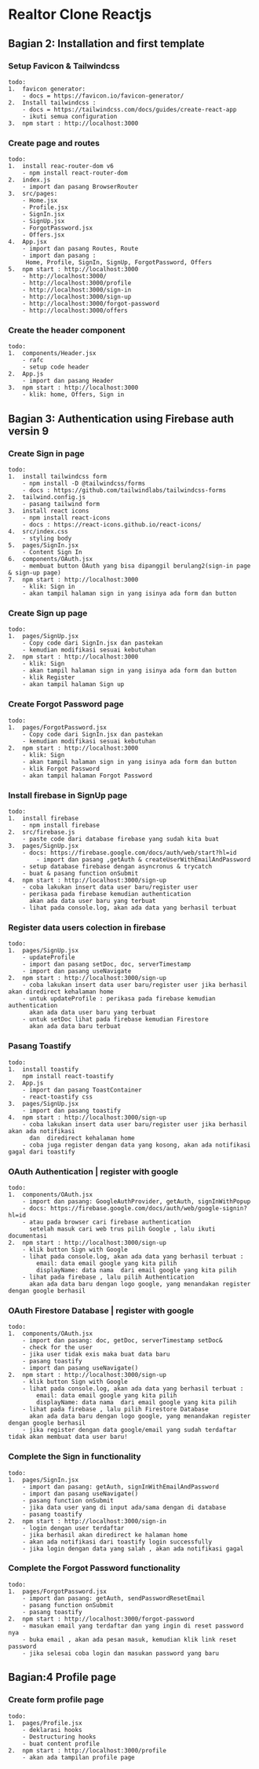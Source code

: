 # Realtor Clone Reactjs

## Bagian 2: Installation and first template

### Setup Favicon & Tailwindcss

    todo:
    1.  favicon generator:
        - docs = https://favicon.io/favicon-generator/
    2.  Install tailwindcss :
        - docs = https://tailwindcss.com/docs/guides/create-react-app
        - ikuti semua configuration
    3.  npm start : http://localhost:3000

### Create page and routes

    todo:
    1.  install reac-router-dom v6
        - npm install react-router-dom
    2.  index.js
        - import dan pasang BrowserRouter
    3.  src/pages:
        - Home.jsx
        - Profile.jsx
        - SignIn.jsx
        - SignUp.jsx
        - ForgotPassword.jsx
        - Offers.jsx
    4.  App.jsx
        - import dan pasang Routes, Route
        - import dan pasang :
         Home, Profile, SignIn, SignUp, ForgotPassword, Offers
    5.  npm start : http://localhost:3000
        - http://localhost:3000/
        - http://localhost:3000/profile
        - http://localhost:3000/sign-in
        - http://localhost:3000/sign-up
        - http://localhost:3000/forgot-password
        - http://localhost:3000/offers

### Create the header component

    todo:
    1.  components/Header.jsx
        - rafc
        - setup code header
    2.  App.js
        - import dan pasang Header
    3.  npm start : http://localhost:3000
        - klik: home, Offers, Sign in

## Bagian 3: Authentication using Firebase auth versin 9

### Create Sign in page

    todo:
    1.  install tailwindcss form
        - npm install -D @tailwindcss/forms
        - docs : https://github.com/tailwindlabs/tailwindcss-forms
    2.  tailwind.config.js
        - pasang tailwind form
    3.  install react icons
        - npm install react-icons
        - docs : https://react-icons.github.io/react-icons/
    4.  src/index.css
        - styling body
    5.  pages/SignIn.jsx
        - Content Sign In
    6.  components/OAuth.jsx
        - membuat button OAuth yang bisa dipanggil berulang2(sign-in page & sign-up page)
    7.  npm start : http://localhost:3000
        - klik: Sign in
        - akan tampil halaman sign in yang isinya ada form dan button

### Create Sign up page

    todo:
    1.  pages/SignUp.jsx
        - Copy code dari SignIn.jsx dan pastekan
        - kemudian modifikasi sesuai kebutuhan
    2.  npm start : http://localhost:3000
        - klik: Sign
        - akan tampil halaman sign in yang isinya ada form dan button
        - klik Register
        - akan tampil halaman Sign up

### Create Forgot Password page

    todo:
    1.  pages/ForgotPassword.jsx
        - Copy code dari SignIn.jsx dan pastekan
        - kemudian modifikasi sesuai kebutuhan
    2.  npm start : http://localhost:3000
        - klik: Sign
        - akan tampil halaman sign in yang isinya ada form dan button
        - klik Forgot Password
        - akan tampil halaman Forgot Password

### Install firebase in SignUp page

    todo:
    1.  install firebase
        - npm install firebase
    2.  src/firebase.js
        - paste code dari database firebase yang sudah kita buat
    3.  pages/SignUp.jsx
        - docs: https://firebase.google.com/docs/auth/web/start?hl=id
            - import dan pasang ,getAuth & createUserWithEmailAndPassword
        - setup database firebase dengan asyncronus & trycatch
        - buat & pasang function onSubmit
    4.  npm start : http://localhost:3000/sign-up
        - coba lakukan insert data user baru/register user
        - perikasa pada firebase kemudian authentication
          akan ada data user baru yang terbuat
        - lihat pada console.log, akan ada data yang berhasil terbuat

### Register data users colection in firebase

    todo:
    1.  pages/SignUp.jsx
        - updateProfile
        - import dan pasang setDoc, doc, serverTimestamp
        - import dan pasang useNavigate
    2.  npm start : http://localhost:3000/sign-up
        - coba lakukan insert data user baru/register user jika berhasil akan diredirect kehalaman home
        - untuk updateProfile : perikasa pada firebase kemudian authentication
          akan ada data user baru yang terbuat
        - untuk setDoc lihat pada firebase kemudian Firestore
          akan ada data baru terbuat

### Pasang Toastify

    todo:
    1.  install toastify
        npm install react-toastify
    2.  App.js
        - import dan pasang ToastContainer
        - react-toastify css
    3.  pages/SignUp.jsx
        - import dan pasang toastify
    4.  npm start : http://localhost:3000/sign-up
        - coba lakukan insert data user baru/register user jika berhasil akan ada notifikasi
          dan  diredirect kehalaman home
        - coba juga register dengan data yang kosong, akan ada notifikasi gagal dari toastify

### OAuth Authentication | register with google

    todo:
    1.  components/OAuth.jsx
        - import dan pasang: GoogleAuthProvider, getAuth, signInWithPopup
        - docs: https://firebase.google.com/docs/auth/web/google-signin?hl=id
        - atau pada browser cari firebase authentication
          setelah masuk cari web trus pilih Google , lalu ikuti documentasi
    2.  npm start : http://localhost:3000/sign-up
        - klik button Sign with Google
        - lihat pada console.log, akan ada data yang berhasil terbuat :
            email: data email google yang kita pilih
            displayName: data nama  dari email google yang kita pilih
        - lihat pada firebase , lalu pilih Authentication
          akan ada data baru dengan logo google, yang menandakan register dengan google berhasil

### OAuth Firestore Database | register with google

    todo:
    1.  components/OAuth.jsx
        - import dan pasang: doc, getDoc, serverTimestamp setDoc&
        - check for the user
        - jika user tidak exis maka buat data baru
        - pasang toastify
        - import dan pasang useNavigate()
    2.  npm start : http://localhost:3000/sign-up
        - klik button Sign with Google
        - lihat pada console.log, akan ada data yang berhasil terbuat :
            email: data email google yang kita pilih
            displayName: data nama  dari email google yang kita pilih
        - lihat pada firebase , lalu pilih Firestore Database
          akan ada data baru dengan logo google, yang menandakan register dengan google berhasil
        - jika register dengan data google/email yang sudah terdaftar tidak akan membuat data user baru!

### Complete the Sign in functionality

    todo:
    1.  pages/SignIn.jsx
        - import dan pasang: getAuth, signInWithEmailAndPassword
        - import dan pasang useNavigate()
        - pasang function onSubmit
        - jika data user yang di input ada/sama dengan di database
        - pasang toastify
    2.  npm start : http://localhost:3000/sign-in
        - login dengan user terdaftar
        - jika berhasil akan diredirect ke halaman home
        - akan ada notifikasi dari toastify login successfully
        - jika login dengan data yang salah , akan ada notifikasi gagal

### Complete the Forgot Password functionality

    todo:
    1.  pages/ForgotPassword.jsx
        - import dan pasang: getAuth, sendPasswordResetEmail
        - pasang function onSubmit
        - pasang toastify
    2.  npm start : http://localhost:3000/forgot-password
        - masukan email yang terdaftar dan yang ingin di reset password nya
        - buka email , akan ada pesan masuk, kemudian klik link reset password
        - jika selesai coba login dan masukan password yang baru

## Bagian:4 Profile page

### Create form profile page

    todo:
    1.  pages/Profile.jsx
        - deklarasi hooks
        - Destructuring hooks
        - buat content profile
    2.  npm start : http://localhost:3000/profile
        - akan ada tampilan profile page
